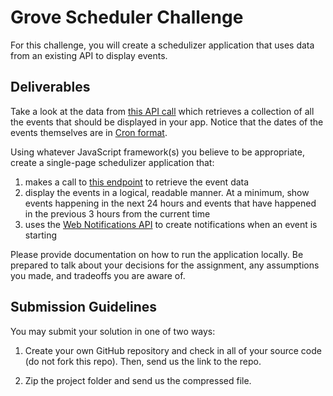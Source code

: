 # Grove Scheduler Challenge

For this challenge, you will create a schedulizer application that uses data from an existing API to display events.

## Deliverables

Take a look at the data from [this API call](https://scheduler-challenge.herokuapp.com/schedule) which retrieves a collection of all the events that should be displayed in your app. Notice that the dates of the events themselves are in [Cron format](http://www.nncron.ru/help/EN/working/cron-format.htm).

Using whatever JavaScript framework(s) you believe to be appropriate, create a single-page schedulizer application that:

1. makes a call to [this endpoint](https://scheduler-challenge.herokuapp.com/schedule) to retrieve the event data
2. display the events in a logical, readable manner. At a minimum, show events happening in the next 24 hours and events that have happened in the previous 3 hours from the current time
3. uses the [Web Notifications API](https://developer.mozilla.org/en-US/docs/Web/API/Notifications_API) to create notifications when an event is starting

Please provide documentation on how to run the application locally. Be prepared to talk about your decisions for the assignment, any assumptions you made, and tradeoffs you are aware of.

## Submission Guidelines

You may submit your solution in one of two ways:

1. Create your own GitHub repository and check in all of your source code (do not fork this repo). Then, send us the link to the repo.

2. Zip the project folder and send us the compressed file.
